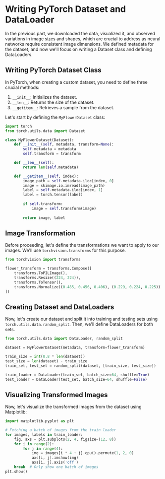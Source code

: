 # Writing PyTorch Dataset and DataLoader

In the previous part, we downloaded the data, visualized it, and observed variations in image sizes and shapes, which are crucial to address as neural networks require consistent image dimensions. We defined metadata for the dataset, and now we'll focus on writing a Dataset class and defining DataLoaders.

## Writing PyTorch Dataset Class

In PyTorch, when creating a custom dataset, you need to define three crucial methods:

1. `__init__`: Initializes the dataset.
2. `__len__`: Returns the size of the dataset.
3. `__getitem__`: Retrieves a sample from the dataset.

Let's start by defining the `MyFlowerDataset` class:

```python
import torch
from torch.utils.data import Dataset

class MyFlowerDataset(Dataset):
    def __init__(self, metadata, transform=None):
        self.metadata = metadata
        self.transform = transform

    def __len__(self):
        return len(self.metadata)

    def __getitem__(self, index):
        image_path = self.metadata.iloc[index, 0]
        image = skimage.io.imread(image_path)
        label = self.metadata.iloc[index, 1]
        label = torch.tensor(label)
  
        if self.transform:
            image = self.transform(image)
  
        return image, label
```

## Image Transformation

Before proceeding, let's define the transformations we want to apply to our images. We'll use `torchvision.transforms` for this purpose.

```python
from torchvision import transforms

flower_transform = transforms.Compose([
    transforms.ToPILImage(),
    transforms.Resize((224, 224)),
    transforms.ToTensor(),
    transforms.Normalize((0.485, 0.456, 0.406), (0.229, 0.224, 0.225))
])
```

## Creating Dataset and DataLoaders

Now, let's create our dataset and split it into training and testing sets using `torch.utils.data.random_split`. Then, we'll define DataLoaders for both sets.

```python
from torch.utils.data import DataLoader, random_split

dataset = MyFlowerDataset(metadata, transform=flower_transform)

train_size = int(0.8 * len(dataset))
test_size = len(dataset) - train_size
train_set, test_set = random_split(dataset, [train_size, test_size])

train_loader = DataLoader(train_set, batch_size=64, shuffle=True)
test_loader = DataLoader(test_set, batch_size=64, shuffle=False)
```

## Visualizing Transformed Images

Now, let's visualize the transformed images from the dataset using Matplotlib:

```python
import matplotlib.pyplot as plt

# Fetching a batch of images from the train loader
for images, labels in train_loader:
    fig, axs = plt.subplots(2, 4, figsize=(12, 8))
    for i in range(2):
        for j in range(4):
            img = images[i * 4 + j].cpu().permute(1, 2, 0)
            axs[i, j].imshow(img)
            axs[i, j].axis('off')
    break  # Only show one batch of images
plt.show()
```
